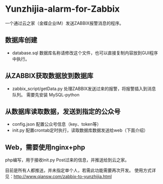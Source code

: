 # Yunzhijia-alarm-for-Zabbix
一个通过云之家（金蝶企业IM）发送ZABBIX报警消息的程序。


##	数据库创建
- database.sql
	数据库名称请修改这个文件，也可以直接复制内容放到GUI程序中执行。

##	从ZABBIX获取数据放到数据库
-	zabbix_script/getData.py
处理ZABBIX发送过来的报警，将报警插入到消息队列。
需要先安装 MySQL-python

##	从数据库读取数据，发送到指定的公众号
-	config.json 	配置公众号信息（key、token等）
-	init.py 		配置crontab定时执行，读取数据库数据发送给web（下面介绍）

##	Web，需要使用nginx+php
php编写，用于接收init.py Post过来的信息，并推送给到云之家。


目前是所有人都推送，并未指定单个人，若需此功能需要再次开发。
使用方式详见：http://www.qiansw.com/zabbix-to-yunzhijia.html